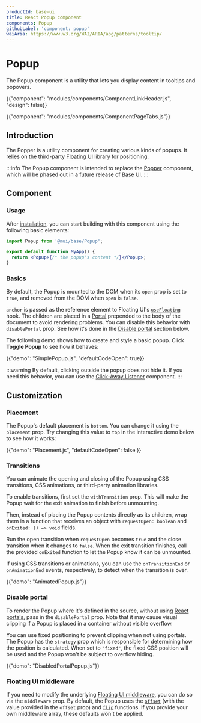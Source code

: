 ```yaml
---
productId: base-ui
title: React Popup component
components: Popup
githubLabel: 'component: popup'
waiAria: https://www.w3.org/WAI/ARIA/apg/patterns/tooltip/
---
```


# Popup

<p class="description">The Popup component is a utility that lets you display content in tooltips and popovers.</p>

{{"component": "modules/components/ComponentLinkHeader.js", "design": false}}

{{"component": "modules/components/ComponentPageTabs.js"}}

## Introduction

The Popper is a utility component for creating various kinds of popups.
It relies on the third-party [Floating UI](https://floating-ui.com/) library for positioning.

:::info
The Popup component is intended to replace the [Popper](/base-ui/popper/) component, which will be phased out in a future release of Base UI.
:::

## Component

### Usage

After [installation](/base-ui/getting-started/quickstart/#installation), you can start building with this component using the following basic elements:

```jsx
import Popup from '@mui/base/Popup';

export default function MyApp() {
  return <Popup>{/* the popup's content */}</Popup>;
}
```

### Basics

By default, the Popup is mounted to the DOM when its `open` prop is set to `true`, and removed from the DOM when `open` is `false`.

`anchor` is passed as the reference element to Floating UI's [`useFloating`](https://floating-ui.com/docs/react#positioning) hook.
The children are placed in a [Portal](/base-ui/react-portal/) prepended to the body of the document to avoid rendering problems.
You can disable this behavior with `disablePortal` prop.
See how it's done in the [Disable portal](#disable-portal) section below.

The following demo shows how to create and style a basic popup.
Click **Toggle Popup** to see how it behaves:

{{"demo": "SimplePopup.js", "defaultCodeOpen": true}}

:::warning
By default, clicking outside the popup does not hide it.
If you need this behavior, you can use the [Click-Away Listener](/base-ui/react-click-away-listener/) component.
:::

## Customization

### Placement

The Popup's default placement is `bottom`.
You can change it using the `placement` prop.
Try changing this value to `top` in the interactive demo below to see how it works:

{{"demo": "Placement.js", "defaultCodeOpen": false }}

### Transitions

You can animate the opening and closing of the Popup using CSS transitions, CSS animations, or third-party animation libraries.

To enable transitions, first set the `withTransition` prop.
This will make the Popup wait for the exit animation to finish before unmounting.

Then, instead of placing the Popup contents directly as its children, wrap them in a function that receives an object with `requestOpen: boolean` and `onExited: () => void` fields.

Run the open transition when `requestOpen` becomes `true` and the close transition when it changes to `false`.
When the exit transition finishes, call the provided `onExited` function to let the Popup know it can be unmounted.

If using CSS transitions or animations, you can use the `onTransitionEnd` or `onAnimationEnd` events, respectively, to detect when the transition is over.

{{"demo": "AnimatedPopup.js"}}

### Disable portal

To render the Popup where it's defined in the source, without using [React portals](https://react.dev/reference/react-dom/createPortal), pass in the `disablePortal` prop.
Note that it may cause visual clipping if a Popup is placed in a container without visible overflow.

You can use fixed positioning to prevent clipping when not using portals.
The Popup has the `strategy` prop which is responsible for determining how the position is calculated.
When set to `"fixed"`, the fixed CSS position will be used and the Popup won't be subject to overflow hiding.

{{"demo": "DisabledPortalPopup.js"}}

### Floating UI middleware

If you need to modify the underlying [Floating UI middleware](https://floating-ui.com/docs/middleware), you can do so via the `middleware` prop.
By default, the Popup uses the [`offset`](https://floating-ui.com/docs/offset) (with the value provided in the `offset` prop) and [`flip`](https://floating-ui.com/docs/flip) functions.
If you provide your own middleware array, these defaults won't be applied.
